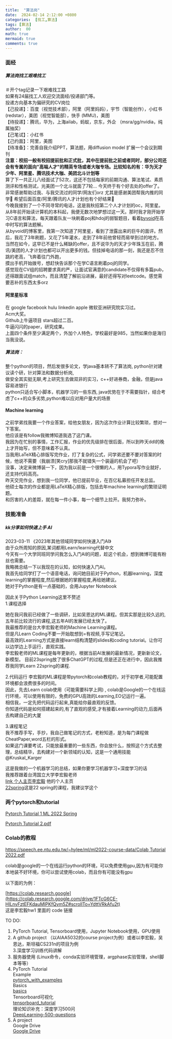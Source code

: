 ```yaml
---
title:  "算法岗"
date:  2024-02-14 2:12:00 +0800
categories:  [找工,算法] 
tags: [算法]     
author:  00                    
math: true
mermaid: true
comments: true
---
```

### 面经
##### 算法岗找工艰难找工<br>
＃开个tag记录一下艰难找工路 <br>
如果有24届找工人欢迎交流面经/投递部门等。<br>
投递方向基本为偏研究的CV岗位<br>
【己投递】：百度（视觉技术部），阿里（阿里妈妈），宇节（智能创作），小红书 (redstar），美团（视觉智能部），快手 (MMU)，美图<br>
【待投递】：腾讯，华为，上海ailab，蚂蚁，京东，外企 （msra/gg/nvidia，纯属抽奖）<br>
【己笔试】：小红书<br>
【己约面】：阿里，美图<br>
【待准备】：完善自我介绍PPT，算法题，用diffusion model 扩展一个会议到期刊<br>
**注意：校招一般有校招提前批和正式批，其中在提前批之前或者同时，部分公司还会有专属的面向"高端人才"的精英专场或者大咖专场。比较知名的有：华为天才少年、阿里星、腾讯技术大咖、美团北斗计划等**<br>
算了下一共正儿八经面试了52次，这还不包括每家的前期沟通、算法笔试、素质测评和性格测试，光美团一个北斗就面了7轮... 今天终于有个好去处的offer了。<br>
非常感谢帮助过我、与我交流过的同学/网友们orz 尤其是感谢美团帮我内推的同学🙏 希望后面百度/阿里/腾讯的人才计划也有个好结果🙏<br>
今晚我接到了一个不同寻常的电话，这是我秋招第二个人才计划的oc，阿里星。<br>
从8年前开始读计算机的本科起，我便无数次地梦想过这一天。那时我才刚开始学习C语言和算法，每天跟着队友一块刷着poj和hdoj的弱智题目，看着[byvoid](https://byvoid.com/)在高中时写的算法题解。<br>
从byvoid的博客里，我第一次知道了阿里星，看到了泄露出来的巨牛的面评。然后，我花了3年刷题，又花了5年灌水，走到了8年前他曾轻而易举到过的地方。<br>
当然在如今，这早已不是什么稀缺的offer，且不说华为的天才少年珠玉在前，腾讯/美团的人才计划也都可以开出更多的钱。但挂掉电话的那一刻，我还是忍不住跳的老高，飞奔着往门外跑，<br>
摸出手机开始拨号，想赶快告诉那个在学C语言刷着poj的同学。<br>
感觉现在CV组的招聘要求真的严，让面试官满意的candidate不仅得有多篇pub，还得跟面试组match，而且清楚了解前沿进展，最好还得写对leetcode。感觉需要恶补的东西太多orz<br>
#### 阿里星标准<br>
在 google facebook hulu linkedin apple 微软亚洲研究院实习过。<br>
Acm大奖。<br>
Github上牛逼项目 stars超过二百。<br>
牛逼闪闪的paper，研究成果。<br>
上面四个条件至少满足两个，外加个人特色，学校最好是985，当然如果你是海归当我没说。<br>
##### 算法岗：<br>
整个python的项目，然后发很多论文，学java基本转不了算法岗, python针对建议读个研，针对算法和数据分析岗,<br>
做安全其实挺无聊,考上研究生去做双非的实习，c++好进券商，金融，但是java容易进银行<br>
python只适合写小脚本，机器学习的一些东西, java优势在于不需要指针，结合考虑了c++的众多劣势,python难以应对用户量大的场景<br>
#### Machine learning
之前学弟找我要一个作业答案，给他女朋友，因为这次作业计算比较繁琐，想对一下答案。<br>
他应该是有follow我微博知道我选了这门课。<br>
我因为在忙别的事情，工作汇报，作业的优先级排在很后面，所以到昨天ddl的晚上才开始写，但不意味着不认真。<br>
当我用LaTeX精心排版写完作业，打了复杂的公式，问学弟还要不要对答案的时候，他说不需要（我崩溃[笑cry]那我不就错失一个装逼的机会了吧）<br>
没事，决定来微博装一下，因为我以前是一个很懒的人，用Typora写作业就好，还支持代码高亮。<br>
昨天交完作业，想到我一位同学，他已提前毕业，在百亿私募担任开发总监。<br>
他硕士每次的作业都是用LaTeX精心排版，包括去年machine learning的繁琐证明题。<br>
和厉害的人的差距，就在每一件小事，每一个细节上拉开。我努力弥补。<br>

### 技能准备
##### kk分享如何快速上手 AI
2023-03-11
《2023年其他领域同学如何快速入门AI》<br>
由于众所周知的原因,某词都用Learn/learning代替中文<br>
今天有一个大学同班同学问我怎么入门Al的问题，趁这个机会，想到微博可能有粉丝也需要。<br>
我略微总结一下以我现在的认知，如何快速入门Al。<br>
我首先给同学打了一个语音电话，询问她目前对于Python，机器learning，深度learning的掌握程度,然后根据她的掌握程度,再给她建议。<br>
她对于Python是有一点基础的，会用Jupyter Notebook<br>

因此关于Python Learning这里不赘述<br>
1.课程选择<br>

她在我问我前已经做了一些调研，比如吴恩达的ML课程。但其实那是比较久远的,五年前比较流行的课程,这五年Al的发展已经太快了。<br>
我最推荐的是台大李宏毅老师的Machine Learning课程。<br>
但是凡Learn Coding不要一开始耽想到=有视频,手写记笔记。<br>
最高效的Learning方式是直接learn结构清楚的slides和coding tutorial。让你可以边学边上手运行，直观实践。<br>
李宏毅老师的ML课程是每年更新的，根据当前AI发展的最新情况，更新新论文，新模型。
目前23spring放了很多ChatGPT的过程,但是还正在进行中，因此我推荐我同学Learn 22spring的课程.<br>

2.代码运行
李宏毅的ML课程是带pytorch和colab教程的，对于初学者,可能配置环境都会浪费很多的时间。<br>
因此，先去Learn colab使用（可能需要科学上网) , colab是Google的一个在线运行环境，可以使用有限的，免费的GPU高效的Learning,EO记运行一遍。<br>
相信我，一定先把代码运行起来,真能给你最直观的反馈。<br>
你知道代码是如何搭建起来的,有了直观的感受,才有接着Learning的动力,后面再去构建自己的大厦<br>

3.课程笔记<br>
我不推荐手写，手抄，我自己做笔记的方式，老粉知道，是为每门课程做CheatPaper,word五栏的形式。<br>
如果这门课要考试，只能放最重要的一些东西，你会放什么，按照这个方式去整理，总结精华，去构建对一个新领域的认知，这是一个通用技能<br>
@Kruskal_Karger<br>

这是我做的一个机器学习的总结，如果你要学习机器学习+深度学习的话<br>
我推荐跟着台湾国立大学李宏毅老师<br>
[link 个人主页李宏毅](https://speech.ee.ntu.edu.tw/~hylee/index/.php) 他的个人主页<br>
[22spring](https://speech.ee.ntu.edu.tw/~hylee/ml/2022-spring.php)这是22 spring的课程，我建议学这个<br>

### 两个pytorch和tutorial<br>

[Pytorch Tutorial 1 ML 2022 Spring](https://speech.ee.ntu.edu.tw/~hylee/ml/ml2022-course-data/Pytorch%20Tutorial%201.pdf)<br>

[Pytorch Tutorial 2.pdf](https://speech.ee.ntu.edu.tw/~hylee/ml/ml2022-course-data/Pytorch%20Tutorial%202.pdf)<br>

### Colab的教程<br>

[https://speech.ee.ntu.edu.tw/~hylee/ml/ml2022-course-data/Colab Tutorial 2022.pdf](https://speech.ee.ntu.edu.tw/~hylee/ml/ml2022-course-data/Colab%20Tutorial%202022.pdf)<br>

colab是google的一个在线运行python的环境，可以免费使用gpu,因为有可能你本地装不好环境，你可以尝试使用colab，而且你有可能没有gpu<br>

以下面的为例：<br>

[https://colab.research.google](https://colab.research.google.com/drive/1FTcG6CE-HILnvFztEFKdauMIPKfQvm5Z#scrollTo=YdttVRkAfu2t)<br>
这是李宏毅hw1 里面的 code 链接<br>

TO DO:<br>

1. PyTorch Tutorial, Tensorboard使用，Jupyter Notebook使用，GPU使用<br>
2. A github project （以AIAA5032的course project为例）或者以李宏毅，吴恩达，斯坦福CS231n的项目为例<br>
3.深度学习训练代码讲解<br>
3. 服务器使用 (Linux命令，conda实验环境管理，argphase实验管理，shell脚本等等）<br>
4. PyTorch Tutorial<br>
Example<br>
[pytorch_with_examples](https://pytorch.org/tutorials/beginner/pytorch_with_examples.html)<br>
Basics<br>
[basics](https://pytorch.org/tutorials/beginner/basics/intro.html)<br>
Tensorboard可视化<br>
[tensorboard_tutorial ](https://pytorch.org/tutorials/intermediate/tensorboard_tutorial.html)<br>
理论知识补充：深度学习500问<br>
[DeepLearning-500-questions](https://github.com/scutan90/DeepLearning-500-questions)<br>
5. A project<br>
Google Drive<br>
[Google Drive](https://drive.google.com/drive/my-drive)<br>

